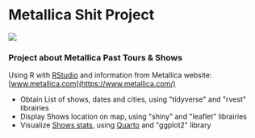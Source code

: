 # Metallica Shit Project

![](https://upload.wikimedia.org/wikipedia/commons/e/ea/Metallica_wordmark.svg)

### Project about Metallica Past Tours & Shows

Using R with [RStudio](https://posit.co/download/rstudio-desktop/) and information from Metallica website: [www.metallica.com](https://www.metallica.com/)

-   Obtain List of shows, dates and cities, using "tidyverse" and "rvest" librairies
-   Display Shows location on map, using "shiny" and "leaflet" librairies
-   Visualize [Shows stats](https://github.com/llangevin/Metallica/blob/main/quarto/Metallica_Shows_Stats/Metallica_Shows_Stats.md), using [Quarto](https://quarto.org/docs/tools/rstudio.html) and "ggplot2" library
